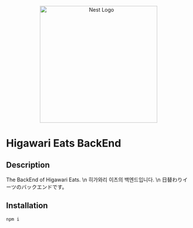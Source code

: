 <p align="center">
  <a href="http://nestjs.com/" target="blank"><img src="https://nestjs.com/img/logo_text.svg" width="320" alt="Nest Logo" /></a>
</p>

# Higawari Eats BackEnd

## Description
The BackEnd of Higawari Eats. \n
히가와리 이츠의 백엔드입니다. \n
日替わりイーツのバックエンドです。

## Installation
```
npm i
```
